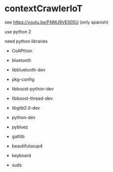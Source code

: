 # contextCrawlerIoT

see https://youtu.be/FNMJ9VE005U (only spanish)

use python 2

need python libraries
- CoAPthon

- bluetooth 
- libbluetooth-dev
- pkg-config 
- libboost-python-dev 
- libboost-thread-dev 
- libglib2.0-dev 
- python-dev
- pybluez
- gattlib

- beautifulsoup4 
- keyboard
- suds
